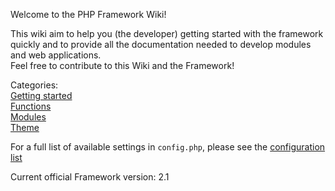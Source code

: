 Welcome to the PHP Framework Wiki!

This wiki aim to help you (the developer) getting started with the framework quickly and to provide all the documentation needed to develop modules and web applications.<br/>
Feel free to contribute to this Wiki and the Framework!<br/>

Categories:<br/>
[Getting started](quickstart/Home)<br/>
[Functions](functions/Home)<br/>
[Modules](modules/Home)<br/>
[Theme](theme/Home)<br/>

For a full list of available settings in `config.php`, please see the [configuration list](./config)<br/>

Current official Framework version: 2.1